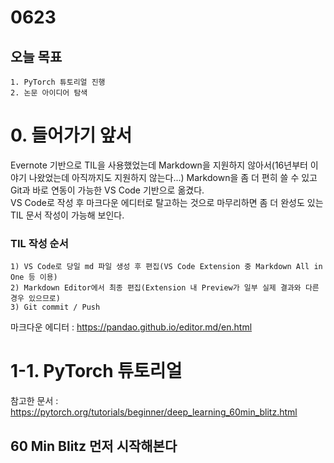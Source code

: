 # 0623
## 오늘 목표
```
1. PyTorch 튜토리얼 진행
2. 논문 아이디어 탐색
```
# 0. 들어가기 앞서
Evernote 기반으로 TIL을 사용했었는데 Markdown을 지원하지 않아서(16년부터 이야기 나왔었는데 아직까지도 지원하지 않는다...) Markdown을 좀 더 편히 쓸 수 있고 Git과 바로 연동이 가능한 VS Code 기반으로 옮겼다.<br>
VS Code로 작성 후 마크다운 에디터로 탈고하는 것으로 마무리하면 좀 더 완성도 있는 TIL 문서 작성이 가능해 보인다.
### TIL 작성 순서
```
1) VS Code로 당일 md 파일 생성 후 편집(VS Code Extension 중 Markdown All in One 등 이용)
2) Markdown Editor에서 최종 편집(Extension 내 Preview가 일부 실제 결과와 다른 경우 있으므로)
3) Git commit / Push
```
마크다운 에디터 : https://pandao.github.io/editor.md/en.html
# 1-1. PyTorch 튜토리얼
참고한 문서 : https://pytorch.org/tutorials/beginner/deep_learning_60min_blitz.html
## 60 Min Blitz 먼저 시작해본다